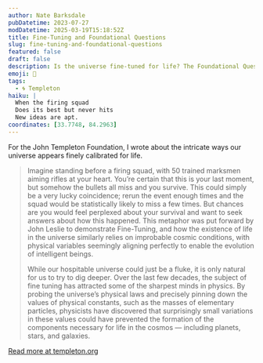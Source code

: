 ```yaml
---
author: Nate Barksdale
pubDatetime: 2023-07-27
modDatetime: 2025-03-19T15:18:52Z
title: Fine-Tuning and Foundational Questions
slug: fine-tuning-and-foundational-questions
featured: false
draft: false
description: Is the universe fine-tuned for life? The Foundational Questions Institute (FQXi) reviews the latest research.
emoji: 🔧
tags:
  - 🌀 Templeton
haiku: |
  When the firing squad
  Does its best but never hits
  New ideas are apt.
coordinates: [33.7748, 84.2963]
---
```


For the John Templeton Foundation, I wrote about the intricate ways our universe appears finely calibrated for life.

> Imagine standing before a firing squad, with 50 trained marksmen aiming rifles at your heart. You’re certain that this is your last moment, but somehow the bullets all miss and you survive. This could simply be a very lucky coincidence; rerun the event enough times and the squad would be statistically likely to miss a few times. But chances are you would feel perplexed about your survival and want to seek answers about how this happened. This metaphor was put forward by John Leslie to demonstrate Fine-Tuning, and how the existence of life in the universe similarly relies on improbable cosmic conditions, with physical variables seemingly aligning perfectly to enable the evolution of intelligent beings.
>
> While our hospitable universe could just be a fluke, it is only natural for us to try to dig deeper. Over the last few decades, the subject of fine tuning has attracted some of the sharpest minds in physics. By probing the universe’s physical laws and precisely pinning down the values of physical constants, such as the masses of elementary particles, physicists have discovered that surprisingly small variations in these values could have prevented the formation of the components necessary for life in the cosmos — including planets, stars, and galaxies.

[Read more at templeton.org](https://www.templeton.org/discoveries/fine-tuning)
